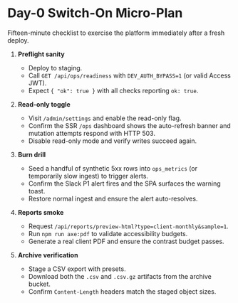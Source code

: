 # Day-0 Switch-On Micro-Plan

Fifteen-minute checklist to exercise the platform immediately after a fresh deploy.

1. **Preflight sanity**
   - Deploy to staging.
   - Call `GET /api/ops/readiness` with `DEV_AUTH_BYPASS=1` (or valid Access JWT).
   - Expect `{ "ok": true }` with all checks reporting `ok: true`.

2. **Read-only toggle**
   - Visit `/admin/settings` and enable the read-only flag.
   - Confirm the SSR `/ops` dashboard shows the auto-refresh banner and mutation attempts respond with HTTP 503.
   - Disable read-only mode and verify writes succeed again.

3. **Burn drill**
   - Seed a handful of synthetic 5xx rows into `ops_metrics` (or temporarily slow ingest) to trigger alerts.
   - Confirm the Slack P1 alert fires and the SPA surfaces the warning toast.
   - Restore normal ingest and ensure the alert auto-resolves.

4. **Reports smoke**
   - Request `/api/reports/preview-html?type=client-monthly&sample=1`.
   - Run `npm run axe:pdf` to validate accessibility budgets.
   - Generate a real client PDF and ensure the contrast budget passes.

5. **Archive verification**
   - Stage a CSV export with presets.
   - Download both the `.csv` and `.csv.gz` artifacts from the archive bucket.
   - Confirm `Content-Length` headers match the staged object sizes.
